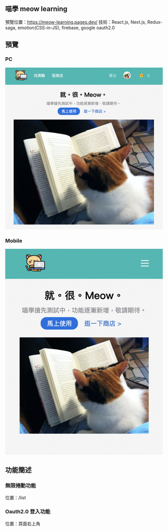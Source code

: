 ## 喵學 meow learning

預覽位置：https://meow-learning.pages.dev/
技術：React.js, Next.js, Redux-saga, emotion(CSS-in-JS), firebase, google oauth2.0

## 預覽

### PC

![](/assets/pc-preview.png)

### Mobile

![](/assets/mobile-preview.png)

## 功能簡述

### 無限捲動功能

位置：/list

### Oauth2.0 登入功能

位置：頁面右上角
